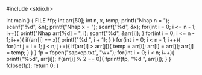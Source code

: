 #include <stdio.h>

int main() {
    FILE *fp;
    int  arr[50];
    int  n, x, temp;
    printf("Nhap n = "); scanf("%d", &n);
    printf("Nhap x = "); scanf("%d", &x);
    for(int i = 0; i <= n - 1; i++){
        printf("Nhap arr[%d] = ", i);
        scanf("%d", &arr[i]);
    }
    for(int i = 0; i <= n - 1; i++){
        if(arr[i] == x){
            printf("%d ", i + 1);
        }
    }
    for(int i = 0; i < n - 1; i++){
        for(int j = i + 1; j < n; j++){
            if(arr[i] > arr[j]){
                temp = arr[i];
                arr[i] = arr[j];
                arr[j] = temp;
            }
        }
    }
    fp = fopen("sapxep.txt", "w+");
    for(int i = 0; i < n; i++){
        printf("%5d", arr[i]);
        if(arr[i] % 2 == 0){
            fprintf(fp, "%d ", arr[i]);
        }
    }
    fclose(fp);
    return 0;
}
